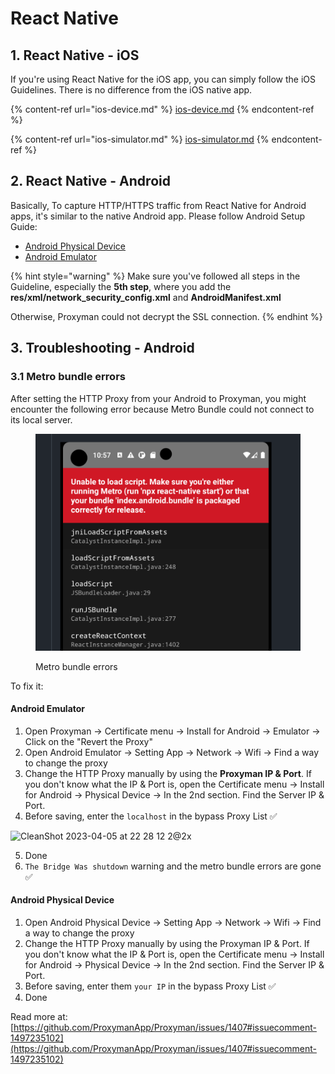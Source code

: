 # React Native

## 1. React Native - iOS

If you're using React Native for the iOS app, you can simply follow the iOS Guidelines. There is no difference from the iOS native app.

{% content-ref url="ios-device.md" %}
[ios-device.md](ios-device.md)
{% endcontent-ref %}

{% content-ref url="ios-simulator.md" %}
[ios-simulator.md](ios-simulator.md)
{% endcontent-ref %}

## 2. React Native - Android

Basically, To capture HTTP/HTTPS traffic from React Native for Android apps, it's similar to the native Android app. Please follow Android Setup Guide:

* [Android Physical Device](android-device/)
* [Android Emulator](react-native.md#android-emulator)

{% hint style="warning" %}
Make sure you've followed all steps in the Guideline, especially the **5th step**, where you add the **res/xml/network\_security\_config.xml** and **AndroidManifest.xml**

Otherwise, Proxyman could not decrypt the SSL connection.
{% endhint %}

## 3. Troubleshooting - Android

### 3.1 Metro bundle errors

After setting the HTTP Proxy from your Android to Proxyman, you might encounter the following error because Metro Bundle could not connect to its local server.

<figure><img src="../.gitbook/assets/Screenshot 2023-04-06 at 07.58.01.png" alt=""><figcaption><p>Metro bundle errors</p></figcaption></figure>

To fix it:

#### Android Emulator

1. Open Proxyman -> Certificate menu -> Install for Android -> Emulator -> Click on the "Revert the Proxy"
2. Open Android Emulator -> Setting App -> Network -> Wifi -> Find a way to change the proxy
3. Change the HTTP Proxy manually by using the **Proxyman IP & Port**. If you don't know what the IP & Port is, open the Certificate menu -> Install for Android -> Physical Device -> In the 2nd section. Find the Server IP & Port.
4. Before saving, enter the `localhost` in the bypass Proxy List ✅

![CleanShot 2023-04-05 at 22 28 12 2@2x](https://user-images.githubusercontent.com/5878421/230129476-4bd5d1a0-c3c5-4c73-bb79-81f14a071e63.jpg)

5. Done
6. `The Bridge Was shutdown` warning and the metro bundle errors are gone ✅

#### Android Physical Device

1. Open Android Physical Device -> Setting App -> Network -> Wifi -> Find a way to change the proxy
2. Change the HTTP Proxy manually by using the Proxyman IP & Port. If you don't know what the IP & Port is, open the Certificate menu -> Install for Android -> Physical Device -> In the 2nd section. Find the Server IP & Port.
3. Before saving, enter them `your IP` in the bypass Proxy List ✅&#x20;
4. Done



Read more at: [https://github.com/ProxymanApp/Proxyman/issues/1407#issuecomment-1497235102](https://github.com/ProxymanApp/Proxyman/issues/1407#issuecomment-1497235102)

